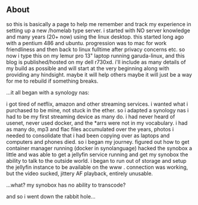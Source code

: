 ## About
<!-- wp:paragraph -->
<p>so this is basically a page to help me remember and track my experience in setting up a new /homelab type server. i started with NO server knowledge and many years (20+ now) using the linux desktop. this started long ago with a pentium 486 and ubuntu. progression was to mac for work friendliness and then back to linux fulltime after privacy concerns etc. so now i type this on my lemur pro 13" laptop running garuda-linux, and this blog is published/hosted on my dell r730xd. i'll include as many details of my build as possible and will start at the very beginning along with providing any hindsight. maybe it will help others maybe it will just be a way for me to rebuild if something breaks.</p>
<!-- /wp:paragraph -->
<!-- wp:paragraph -->
<p>...it all began with a synology nas:</p>
<!-- /wp:paragraph -->
<!-- wp:paragraph -->
<p>i got tired of netflix, amazon and other streaming services. i wanted what i purchased to be mine, not stuck in the ether. so i adapted a synology nas i had to be my first streaming device as many do. i had never heard of usenet, never used docker, and the *arrs were not in my vocabulary. i had as many do, mp3 and flac files accumulated over the years, photos i needed to consolidate that i had been copying over as laptops and computers and phones died. so i began my journey. figured out how to get container manager running (docker in synolanguage) hacked the synobox a little and was able to get a jellyfin service running and get my synobox the ability to talk to the outside world. i began to run out of storage and setup the jellyfin instance to be available on the www . connection was working, but the video sucked, jittery AF playback, entirely unusable.</p>
<!-- /wp:paragraph -->
<!-- wp:paragraph -->
<p>...what? my synobox has no ability to transcode?</p>
<!-- /wp:paragraph -->

<!-- wp:paragraph -->
<p>and so i went down the rabbit hole...</p>
<!-- /wp:paragraph -->

<!-- wp:paragraph -->
<p></p>
<!-- /wp:paragraph -->
